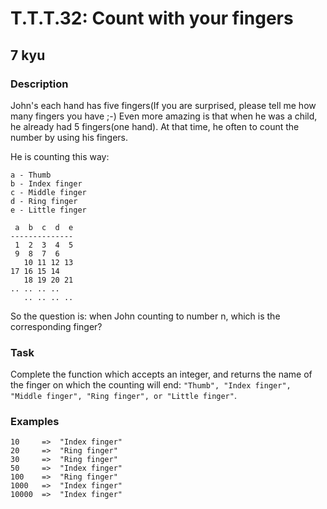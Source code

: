 # T.T.T.32: Count with your fingers
## 7 kyu

### Description

John's each hand has five fingers(If you are surprised, please tell me how many fingers you have ;-) Even more amazing is that when he was a child, he already had 5 fingers(one hand). At that time, he often to count the number by using his fingers.

He is counting this way:
```
a - Thumb
b - Index finger
c - Middle finger
d - Ring finger
e - Little finger

 a  b  c  d  e
--------------
 1  2  3  4  5
 9  8  7  6
   10 11 12 13
17 16 15 14
   18 19 20 21
.. .. .. ..
   .. .. .. ..
```
So the question is: when John counting to number n, which is the corresponding finger?

### Task

Complete the function which accepts an integer, and returns the name of the finger on which the counting will end: `"Thumb", "Index finger", "Middle finger", "Ring finger", or "Little finger"`.

### Examples
```
10     =>  "Index finger"
20     =>  "Ring finger"
30     =>  "Ring finger"
50     =>  "Index finger"
100    =>  "Ring finger"
1000   =>  "Index finger"
10000  =>  "Index finger"
```
